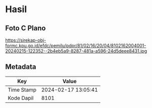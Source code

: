 # Hasil

## Foto C Plano

https://sirekap-obj-formc.kpu.go.id/efdc/pemilu/pdpr/81/02/16/20/04/8102162004001-20240215-122352--2b4eb5a9-8287-481a-a596-24d5deee8431.jpg


## Metadata

| Key        | Value               |
| ---------- | ------------------- |
| Time Stamp | 2024-02-17 13:05:41 |
| Kode Dapil | 8101                |



